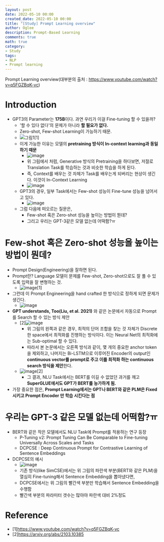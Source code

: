```yaml
---
layout: post
date: 2022-05-10 00:00
created_date: 2022-05-10 00:00
title: "[Study] Prompt Learning overview"
author: Oglee
description: Prompt-Based Learning
comments: true
math: true
category: 
- Study
tags:
- NLP
- Prompt learning
---
```


Prompt Learning overview(대부분의 출처 : https://www.youtube.com/watch?v=q5FGZBqK-vc)
<!--more-->

# Introduction
- GPT3의 Parameter는 **175B**이다. 과연 우리가 이걸 Fine-tuning 할 수 있을까?
  - '할 수 있다 없다'의 문제가 아니라 **할 필요가 없다.**
  - Zero-shot, Few-shot Learning이 가능하기 때문.
  - ![그림1](https://user-images.githubusercontent.com/18374514/167583955-f0d91cfc-6185-43eb-ae1c-2e46e622ad69.png)[1]
  - 이게 가능한 이유는 모델의 **pretraining 방식이 In-context learning과 동일하기 때문**
    - ![image](https://user-images.githubusercontent.com/18374514/167589381-8be3d23c-97bc-4121-a51a-d0a2f21c2a53.png)
    - 위 그림에서 처럼, Generative 방식의 Pretraining을 하다보면, 저절로 Translation Task를 학습하는 것과 비슷한 학습을 하게 된다.
    - 즉, Context를 배우는 것 자체가 Task를 배우는게 되버리는 현상이 생긴다. 이것이 In-Context Learning
    - ![image](https://user-images.githubusercontent.com/18374514/167590581-a71a1f3f-304f-47a0-b22f-3cecb317e027.png)
  - GPT3의 경우, 일부 Task에서는 Few-shot 성능이 Fine-tune 성능을 넘어서고 있다.
    - ![image](https://user-images.githubusercontent.com/18374514/167585189-9d5503eb-154b-4ba9-9813-910749056fc0.png)
  - 그럼 다음에 떠오르는 질문은,
    - Few-shot 혹은 Zero-shot 성능을 높이는 방법이 뭔데? 
    - 그리고 우리는 GPT-3같은 모델 없는데 어떡함?ㅠ

# Few-shot 혹은 Zero-shot 성능을 높이는 방법이 뭔데? 
- Prompt Design(Engineering)을 잘하면 된다.
- Prompt란? Language 모델이 문제를 Few-shot, Zero-shot으로도 잘 풀 수 있도록 입력을 잘 변형하는 것.
  - ![image](https://user-images.githubusercontent.com/18374514/167590914-152aa992-2d13-4b6d-8c10-8cd82b406a45.png)[1]
- 그런데 이 Prompt Engineering을 hand crafted 한 방식으로 정하게 되면 문제가 생긴다.
  - ![image](https://user-images.githubusercontent.com/18374514/167592030-360ae6aa-552f-453f-a38e-26ebb0b0d40e.png)
- **GPT understands, Too(Liu, et al. 2021)** 와 같은 논문에서 자동으로 Prompt를 Search 할 수 있는 방식 제안
  - [2]![image](https://user-images.githubusercontent.com/18374514/167594922-af313388-66e8-49af-9d8a-e60ea97427a4.png)
    - 위 그림의 왼쪽과 같은 경우, 최적의 단어 조합을 찾는 것 자체가 Discrete 한 space에서 최적화를 진행하는 방식이다. 이는 Neural Net의 최적화에는 Sub-optimal 할 수 있다.
    - 따라서 본 논문에서는 오른쪽 방식과 같이, 몇 개의 중요한 anchor token을 제외하고, 나머지는 Bi-LSTM으로 이루어진 Encoder의 output인 **continuous vector를 prompt로 주고 이를 최적화 하는 continuous search 방식을 제안**한다.
  - ![image](https://user-images.githubusercontent.com/18374514/167595838-28f6b1e5-f644-4173-ab56-7999bf7ff0be.png)[2]
    - 그 결과, NLU Task에서는 BERT를 이길 수 없었던 과거를 깨고 **SuperGLUE에서도 GPT가 BERT를 능가하게 됨.**
- 가장 중요한 점은, **Prompt Learning에서는 GPT나 BERT와 같은 PLM은 Fixed 시키고 Prompt Encoder 만 학습 시킨다는 점**

# 우리는 GPT-3 같은 모델 없는데 어떡함?ㅠ
- BERT와 같은 작은 모델에서도 NLU Task에 Prompt를 적용하는 연구 등장
  - P-Tuning v2: Prompt Tuning Can Be Comparable to Fine-tuning Universally Across Scales and Tasks
  - DCPCSE : Deep Continuous Prompt for Contrastive Learning of Sentence Embeddings
- DCPCSE의 예시
  - ![image](https://user-images.githubusercontent.com/18374514/167597707-619bb5bb-96fe-4e17-a5bd-fecba1615e52.png)
  - 기존 방식(like SimCSE)에서는 위 그림의 파란색 부분(BERT와 같은 PLM)을 열심히 Fine-tuning해서 Sentence Embedding을 뽑아냈다면,
  - DCPCSE에서는 위 그림의 빨간색 부분만 학습해서 Sentence Embedding을 수행함
  - 빨간색 부분의 파라미터 갯수는 많아야 파란색 대비 2%정도

# Reference
- [1]https://www.youtube.com/watch?v=q5FGZBqK-vc
- [2]https://arxiv.org/abs/2103.10385

